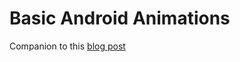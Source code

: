 # Basic Android Animations
Companion to this [blog post](https://www.joshualayton.com.au/posts/android-animations/)
